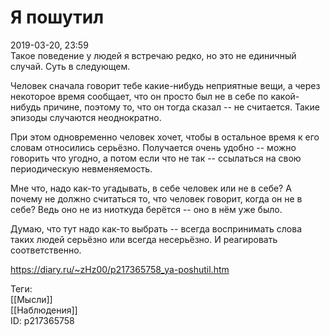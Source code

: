 Я пошутил
==========

   
 2019-03-20, 23:59   
  Такое поведение у людей я встречаю редко, но это не единичный случай. Суть в следующем.   
   
 Человек сначала говорит тебе какие-нибудь неприятные вещи, а через некоторое время сообщает, что он просто был не в себе по какой-нибудь причине, поэтому то, что он тогда сказал -- не считается. Такие эпизоды случаются неоднократно.   
   
 При этом одновременно человек хочет, чтобы в остальное время к его словам относились серьёзно. Получается очень удобно -- можно говорить что угодно, а потом если что не так -- ссылаться на свою периодическую невменяемость.   
   
 Мне что, надо как-то угадывать, в себе человек или не в себе? А почему не должно считаться то, что человек говорит, когда он не в себе? Ведь оно не из ниоткуда берётся -- оно в нём уже было.   
   
 Думаю, что тут надо как-то выбрать -- всегда воспринимать слова таких людей серьёзно или всегда несерьёзно. И реагировать соответственно.   
    
 <https://diary.ru/~zHz00/p217365758_ya-poshutil.htm>   
   
 Теги:   
 [[Мысли]]   
 [[Наблюдения]]   
 ID: p217365758